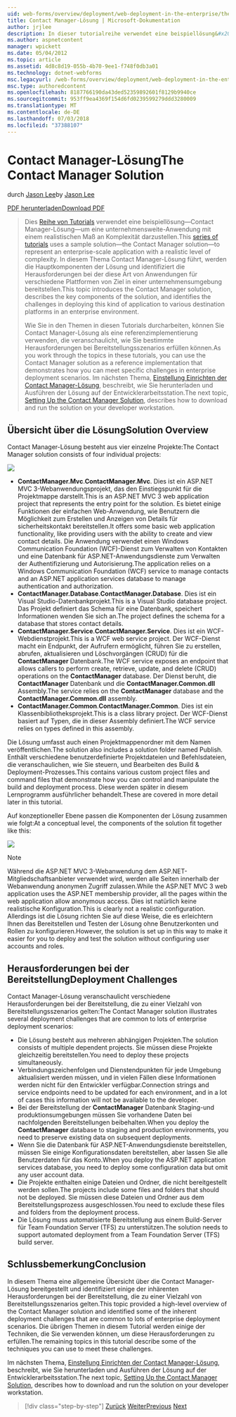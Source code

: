 ```yaml
---
uid: web-forms/overview/deployment/web-deployment-in-the-enterprise/the-contact-manager-solution
title: Contact Manager-Lösung | Microsoft-Dokumentation
author: jrjlee
description: In dieser tutorialreihe verwendet eine beispiellösung&#x2014;Contact Manager-Lösung&#x2014;zur Darstellung einer unternehmensweiten-Anwendung mit einer realistischen arbeiten...
ms.author: aspnetcontent
manager: wpickett
ms.date: 05/04/2012
ms.topic: article
ms.assetid: 4d8c8d19-055b-4b70-9ee1-f748f0db3a01
ms.technology: dotnet-webforms
msc.legacyurl: /web-forms/overview/deployment/web-deployment-in-the-enterprise/the-contact-manager-solution
msc.type: authoredcontent
ms.openlocfilehash: 8187766190da43ded52359892601f8129b9940ce
ms.sourcegitcommit: 953ff9ea4369f154d6fd0239599279ddd3280009
ms.translationtype: MT
ms.contentlocale: de-DE
ms.lasthandoff: 07/03/2018
ms.locfileid: "37388107"
---
```

<a name="the-contact-manager-solution"></a><span data-ttu-id="2aa51-103">Contact Manager-Lösung</span><span class="sxs-lookup"><span data-stu-id="2aa51-103">The Contact Manager Solution</span></span>
====================
<span data-ttu-id="2aa51-104">durch [Jason Lee](https://github.com/jrjlee)</span><span class="sxs-lookup"><span data-stu-id="2aa51-104">by [Jason Lee](https://github.com/jrjlee)</span></span>

[<span data-ttu-id="2aa51-105">PDF herunterladen</span><span class="sxs-lookup"><span data-stu-id="2aa51-105">Download PDF</span></span>](https://msdnshared.blob.core.windows.net/media/MSDNBlogsFS/prod.evol.blogs.msdn.com/CommunityServer.Blogs.Components.WeblogFiles/00/00/00/63/56/8130.DeployingWebAppsInEnterpriseScenarios.pdf)

> <span data-ttu-id="2aa51-106">Dies [Reihe von Tutorials](web-deployment-in-the-enterprise.md) verwendet eine beispiellösung&#x2014;Contact Manager-Lösung&#x2014;um eine unternehmensweite-Anwendung mit einem realistischen Maß an Komplexität darzustellen.</span><span class="sxs-lookup"><span data-stu-id="2aa51-106">This [series of tutorials](web-deployment-in-the-enterprise.md) uses a sample solution&#x2014;the Contact Manager solution&#x2014;to represent an enterprise-scale application with a realistic level of complexity.</span></span> <span data-ttu-id="2aa51-107">In diesem Thema Contact Manager-Lösung führt, werden die Hauptkomponenten der Lösung und identifiziert die Herausforderungen bei der diese Art von Anwendungen für verschiedene Plattformen von Ziel in einer unternehmensumgebung bereitstellen.</span><span class="sxs-lookup"><span data-stu-id="2aa51-107">This topic introduces the Contact Manager solution, describes the key components of the solution, and identifies the challenges in deploying this kind of application to various destination platforms in an enterprise environment.</span></span>
> 
> <span data-ttu-id="2aa51-108">Wie Sie in den Themen in diesen Tutorials durcharbeiten, können Sie Contact Manager-Lösung als eine referenzimplementierung verwenden, die veranschaulicht, wie Sie bestimmte Herausforderungen bei Bereitstellungsszenarios erfüllen können.</span><span class="sxs-lookup"><span data-stu-id="2aa51-108">As you work through the topics in these tutorials, you can use the Contact Manager solution as a reference implementation that demonstrates how you can meet specific challenges in enterprise deployment scenarios.</span></span> <span data-ttu-id="2aa51-109">Im nächsten Thema, [Einstellung Einrichten der Contact Manager-Lösung](setting-up-the-contact-manager-solution.md), beschreibt, wie Sie herunterladen und Ausführen der Lösung auf der Entwicklerarbeitsstation.</span><span class="sxs-lookup"><span data-stu-id="2aa51-109">The next topic, [Setting Up the Contact Manager Solution](setting-up-the-contact-manager-solution.md), describes how to download and run the solution on your developer workstation.</span></span>


## <a name="solution-overview"></a><span data-ttu-id="2aa51-110">Übersicht über die Lösung</span><span class="sxs-lookup"><span data-stu-id="2aa51-110">Solution Overview</span></span>

<span data-ttu-id="2aa51-111">Contact Manager-Lösung besteht aus vier einzelne Projekte:</span><span class="sxs-lookup"><span data-stu-id="2aa51-111">The Contact Manager solution consists of four individual projects:</span></span>

![](the-contact-manager-solution/_static/image1.png)

- <span data-ttu-id="2aa51-112">**ContactManager.Mvc**.</span><span class="sxs-lookup"><span data-stu-id="2aa51-112">**ContactManager.Mvc**.</span></span> <span data-ttu-id="2aa51-113">Dies ist ein ASP.NET MVC 3-Webanwendungsprojekt, das den Einstiegspunkt für die Projektmappe darstellt.</span><span class="sxs-lookup"><span data-stu-id="2aa51-113">This is an ASP.NET MVC 3 web application project that represents the entry point for the solution.</span></span> <span data-ttu-id="2aa51-114">Es bietet einige Funktionen der einfachen Web-Anwendung, wie Benutzern die Möglichkeit zum Erstellen und Anzeigen von Details für sicherheitskontakt bereitstellen.</span><span class="sxs-lookup"><span data-stu-id="2aa51-114">It offers some basic web application functionality, like providing users with the ability to create and view contact details.</span></span> <span data-ttu-id="2aa51-115">Die Anwendung verwendet einen Windows Communication Foundation (WCF)-Dienst zum Verwalten von Kontakten und eine Datenbank für ASP.NET-Anwendungsdienste zum Verwalten der Authentifizierung und Autorisierung.</span><span class="sxs-lookup"><span data-stu-id="2aa51-115">The application relies on a Windows Communication Foundation (WCF) service to manage contacts and an ASP.NET application services database to manage authentication and authorization.</span></span>
- <span data-ttu-id="2aa51-116">**ContactManager.Database**.</span><span class="sxs-lookup"><span data-stu-id="2aa51-116">**ContactManager.Database**.</span></span> <span data-ttu-id="2aa51-117">Dies ist ein Visual Studio-Datenbankprojekt.</span><span class="sxs-lookup"><span data-stu-id="2aa51-117">This is a Visual Studio database project.</span></span> <span data-ttu-id="2aa51-118">Das Projekt definiert das Schema für eine Datenbank, speichert Informationen wenden Sie sich an.</span><span class="sxs-lookup"><span data-stu-id="2aa51-118">The project defines the schema for a database that stores contact details.</span></span>
- <span data-ttu-id="2aa51-119">**ContactManager.Service**.</span><span class="sxs-lookup"><span data-stu-id="2aa51-119">**ContactManager.Service**.</span></span> <span data-ttu-id="2aa51-120">Dies ist ein WCF-Webdienstprojekt.</span><span class="sxs-lookup"><span data-stu-id="2aa51-120">This is a WCF web service project.</span></span> <span data-ttu-id="2aa51-121">Der WCF-Dienst macht ein Endpunkt, der Aufrufern ermöglicht, führen Sie zu erstellen, abrufen, aktualisieren und Löschvorgängen (CRUD) für die **ContactManager** Datenbank.</span><span class="sxs-lookup"><span data-stu-id="2aa51-121">The WCF service exposes an endpoint that allows callers to perform create, retrieve, update, and delete (CRUD) operations on the **ContactManager** database.</span></span> <span data-ttu-id="2aa51-122">Der Dienst beruht, die **ContactManager** Datenbank und die **ContactManager.Common.dll** Assembly.</span><span class="sxs-lookup"><span data-stu-id="2aa51-122">The service relies on the **ContactManager** database and the **ContactManager.Common.dll** assembly.</span></span>
- <span data-ttu-id="2aa51-123">**ContactManager.Common**.</span><span class="sxs-lookup"><span data-stu-id="2aa51-123">**ContactManager.Common**.</span></span> <span data-ttu-id="2aa51-124">Dies ist ein Klassenbibliotheksprojekt.</span><span class="sxs-lookup"><span data-stu-id="2aa51-124">This is a class library project.</span></span> <span data-ttu-id="2aa51-125">Der WCF-Dienst basiert auf Typen, die in dieser Assembly definiert.</span><span class="sxs-lookup"><span data-stu-id="2aa51-125">The WCF service relies on types defined in this assembly.</span></span>

<span data-ttu-id="2aa51-126">Die Lösung umfasst auch einen Projektmappenordner mit dem Namen veröffentlichen.</span><span class="sxs-lookup"><span data-stu-id="2aa51-126">The solution also includes a solution folder named Publish.</span></span> <span data-ttu-id="2aa51-127">Enthält verschiedene benutzerdefinierte Projektdateien und Befehlsdateien, die veranschaulichen, wie Sie steuern, und Bearbeiten des Build & Deployment-Prozesses.</span><span class="sxs-lookup"><span data-stu-id="2aa51-127">This contains various custom project files and command files that demonstrate how you can control and manipulate the build and deployment process.</span></span> <span data-ttu-id="2aa51-128">Diese werden später in diesem Lernprogramm ausführlicher behandelt.</span><span class="sxs-lookup"><span data-stu-id="2aa51-128">These are covered in more detail later in this tutorial.</span></span>

<span data-ttu-id="2aa51-129">Auf konzeptioneller Ebene passen die Komponenten der Lösung zusammen wie folgt:</span><span class="sxs-lookup"><span data-stu-id="2aa51-129">At a conceptual level, the components of the solution fit together like this:</span></span>

![](the-contact-manager-solution/_static/image2.png)

> [!NOTE]
> <span data-ttu-id="2aa51-130">Während die ASP.NET MVC 3-Webanwendung dem ASP.NET-Mitgliedschaftsanbieter verwendet wird, werden alle Seiten innerhalb der Webanwendung anonymen Zugriff zulassen.</span><span class="sxs-lookup"><span data-stu-id="2aa51-130">While the ASP.NET MVC 3 web application uses the ASP.NET membership provider, all the pages within the web application allow anonymous access.</span></span> <span data-ttu-id="2aa51-131">Dies ist natürlich keine realistische Konfiguration.</span><span class="sxs-lookup"><span data-stu-id="2aa51-131">This is clearly not a realistic configuration.</span></span> <span data-ttu-id="2aa51-132">Allerdings ist die Lösung richten Sie auf diese Weise, die es erleichtern Ihnen das Bereitstellen und Testen der Lösung ohne Benutzerkonten und Rollen zu konfigurieren.</span><span class="sxs-lookup"><span data-stu-id="2aa51-132">However, the solution is set up in this way to make it easier for you to deploy and test the solution without configuring user accounts and roles.</span></span>


## <a name="deployment-challenges"></a><span data-ttu-id="2aa51-133">Herausforderungen bei der Bereitstellung</span><span class="sxs-lookup"><span data-stu-id="2aa51-133">Deployment Challenges</span></span>

<span data-ttu-id="2aa51-134">Contact Manager-Lösung veranschaulicht verschiedene Herausforderungen bei der Bereitstellung, die zu einer Vielzahl von Bereitstellungsszenarios gelten:</span><span class="sxs-lookup"><span data-stu-id="2aa51-134">The Contact Manager solution illustrates several deployment challenges that are common to lots of enterprise deployment scenarios:</span></span>

- <span data-ttu-id="2aa51-135">Die Lösung besteht aus mehreren abhängigen Projekten.</span><span class="sxs-lookup"><span data-stu-id="2aa51-135">The solution consists of multiple dependent projects.</span></span> <span data-ttu-id="2aa51-136">Sie müssen diese Projekte gleichzeitig bereitstellen.</span><span class="sxs-lookup"><span data-stu-id="2aa51-136">You need to deploy these projects simultaneously.</span></span>
- <span data-ttu-id="2aa51-137">Verbindungszeichenfolgen und Dienstendpunkten für jede Umgebung aktualisiert werden müssen, und in vielen Fällen diese Informationen werden nicht für den Entwickler verfügbar.</span><span class="sxs-lookup"><span data-stu-id="2aa51-137">Connection strings and service endpoints need to be updated for each environment, and in a lot of cases this information will not be available to the developer.</span></span>
- <span data-ttu-id="2aa51-138">Bei der Bereitstellung der **ContactManager** Datenbank Staging-und produktionsumgebungen müssen Sie vorhandene Daten bei nachfolgenden Bereitstellungen beibehalten.</span><span class="sxs-lookup"><span data-stu-id="2aa51-138">When you deploy the **ContactManager** database to staging and production environments, you need to preserve existing data on subsequent deployments.</span></span>
- <span data-ttu-id="2aa51-139">Wenn Sie die Datenbank für ASP.NET-Anwendungsdienste bereitstellen, müssen Sie einige Konfigurationsdaten bereitstellen, aber lassen Sie alle Benutzerdaten für das Konto.</span><span class="sxs-lookup"><span data-stu-id="2aa51-139">When you deploy the ASP.NET application services database, you need to deploy some configuration data but omit any user account data.</span></span>
- <span data-ttu-id="2aa51-140">Die Projekte enthalten einige Dateien und Ordner, die nicht bereitgestellt werden sollen.</span><span class="sxs-lookup"><span data-stu-id="2aa51-140">The projects include some files and folders that should not be deployed.</span></span> <span data-ttu-id="2aa51-141">Sie müssen diese Dateien und Ordner aus dem Bereitstellungsprozess ausgeschlossen.</span><span class="sxs-lookup"><span data-stu-id="2aa51-141">You need to exclude these files and folders from the deployment process.</span></span>
- <span data-ttu-id="2aa51-142">Die Lösung muss automatisierte Bereitstellung aus einem Build-Server für Team Foundation Server (TFS) zu unterstützen.</span><span class="sxs-lookup"><span data-stu-id="2aa51-142">The solution needs to support automated deployment from a Team Foundation Server (TFS) build server.</span></span>

## <a name="conclusion"></a><span data-ttu-id="2aa51-143">Schlussbemerkung</span><span class="sxs-lookup"><span data-stu-id="2aa51-143">Conclusion</span></span>

<span data-ttu-id="2aa51-144">In diesem Thema eine allgemeine Übersicht über die Contact Manager-Lösung bereitgestellt und identifiziert einige der inhärenten Herausforderungen bei der Bereitstellung, die zu einer Vielzahl von Bereitstellungsszenarios gelten.</span><span class="sxs-lookup"><span data-stu-id="2aa51-144">This topic provided a high-level overview of the Contact Manager solution and identified some of the inherent deployment challenges that are common to lots of enterprise deployment scenarios.</span></span> <span data-ttu-id="2aa51-145">Die übrigen Themen in diesem Tutorial werden einige der Techniken, die Sie verwenden können, um diese Herausforderungen zu erfüllen.</span><span class="sxs-lookup"><span data-stu-id="2aa51-145">The remaining topics in this tutorial describe some of the techniques you can use to meet these challenges.</span></span>

<span data-ttu-id="2aa51-146">Im nächsten Thema, [Einstellung Einrichten der Contact Manager-Lösung](setting-up-the-contact-manager-solution.md), beschreibt, wie Sie herunterladen und Ausführen der Lösung auf der Entwicklerarbeitsstation.</span><span class="sxs-lookup"><span data-stu-id="2aa51-146">The next topic, [Setting Up the Contact Manager Solution](setting-up-the-contact-manager-solution.md), describes how to download and run the solution on your developer workstation.</span></span>

> [!div class="step-by-step"]
> <span data-ttu-id="2aa51-147">[Zurück](web-deployment-in-the-enterprise.md)
> [Weiter](setting-up-the-contact-manager-solution.md)</span><span class="sxs-lookup"><span data-stu-id="2aa51-147">[Previous](web-deployment-in-the-enterprise.md)
[Next](setting-up-the-contact-manager-solution.md)</span></span>

